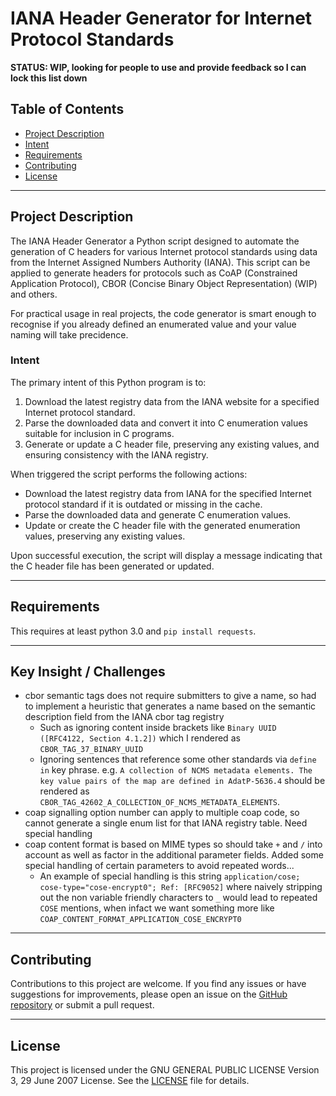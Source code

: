 # IANA Header Generator for Internet Protocol Standards

**STATUS: WIP, looking for people to use and provide feedback so I can lock this list down**

## Table of Contents
- [Project Description](#project-description)
- [Intent](#intent)
- [Requirements](#requirements)
- [Contributing](#contributing)
- [License](#license)

---

## Project Description

The IANA Header Generator a Python script designed to automate the generation of C headers for various Internet protocol standards using data from the Internet Assigned Numbers Authority (IANA). This script can be applied to generate headers for protocols such as CoAP (Constrained Application Protocol), CBOR (Concise Binary Object Representation) (WIP) and others.

For practical usage in real projects, the code generator is smart enough to recognise if you already defined an enumerated value and your value naming will take precidence.

### Intent

The primary intent of this Python program is to:

1. Download the latest registry data from the IANA website for a specified Internet protocol standard.
2. Parse the downloaded data and convert it into C enumeration values suitable for inclusion in C programs.
3. Generate or update a C header file, preserving any existing values, and ensuring consistency with the IANA registry.

When triggered the script performs the following actions:

- Download the latest registry data from IANA for the specified Internet protocol standard if it is outdated or missing in the cache.
- Parse the downloaded data and generate C enumeration values.
- Update or create the C header file with the generated enumeration values, preserving any existing values.

Upon successful execution, the script will display a message indicating that the C header file has been generated or updated.

---

## Requirements

This requires at least python 3.0 and `pip install requests`.


---

## Key Insight / Challenges

* cbor semantic tags does not require submitters to give a name, so had to implement a heuristic that generates a name based on the semantic description field from the IANA cbor tag registry
    - Such as ignoring content inside brackets like `Binary UUID ([RFC4122, Section 4.1.2])` which I rendered as `CBOR_TAG_37_BINARY_UUID`
    - Ignoring sentences that reference some other standards via `define in` key phrase. e.g. `A collection of NCMS metadata elements. The key value pairs of the map are defined in AdatP-5636.4` should be rendered as `CBOR_TAG_42602_A_COLLECTION_OF_NCMS_METADATA_ELEMENTS`.
* coap signalling option number can apply to multiple coap code, so cannot generate a single enum list for that IANA registry table. Need special handling
* coap content format is based on MIME types so should take `+` and `/` into account as well as factor in the additional parameter fields. Added some special handling of certain parameters to avoid repeated words... 
    - An example of special handling is this string `application/cose; cose-type="cose-encrypt0"; Ref: [RFC9052]` where naively stripping out the non variable friendly characters to `_` would lead to repeated `COSE` mentions, when infact we want something more like `COAP_CONTENT_FORMAT_APPLICATION_COSE_ENCRYPT0`


---

## Contributing

Contributions to this project are welcome. If you find any issues or have suggestions for improvements, please open an issue on the [GitHub repository](https://github.com/mofosyne/iana-headers/issues) or submit a pull request.

<!-- Before contributing, please review the [Contributing Guidelines](CONTRIBUTING.md) for this project. -->

---

## License

This project is licensed under the GNU GENERAL PUBLIC LICENSE Version 3, 29 June 2007 License. See the [LICENSE](LICENSE) file for details.
